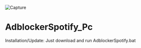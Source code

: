 ![Capture](https://user-images.githubusercontent.com/98185164/150596157-8b667651-c4e4-4fd6-9859-64be0469f2f4.PNG)
# AdblockerSpotify_Pc
Installation/Update: Just download and run AdblockerSpotify.bat
